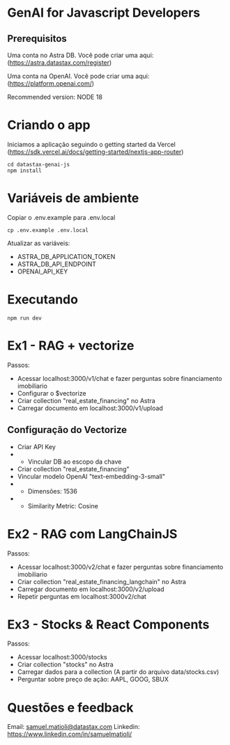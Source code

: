 # GenAI for Javascript Developers

## Prerequisitos

Uma conta no Astra DB. Você pode criar uma aqui: (https://astra.datastax.com/register)

Uma conta na OpenAI. Você pode criar uma aqui: (https://platform.openai.com/)

Recommended version: NODE 18

# Criando o app

Iniciamos a aplicação seguindo o getting started da Vercel (https://sdk.vercel.ai/docs/getting-started/nextjs-app-router)

```
cd datastax-genai-js
npm install 
```

# Variáveis de ambiente

Copiar o .env.example para .env.local

```
cp .env.example .env.local
```

Atualizar as variáveis:

- ASTRA_DB_APPLICATION_TOKEN
- ASTRA_DB_API_ENDPOINT
- OPENAI_API_KEY

# Executando

```
npm run dev
```

# Ex1 - RAG + vectorize

Passos:

- Acessar localhost:3000/v1/chat e fazer perguntas sobre financiamento imobiliario
- Configurar o $vectorize
- Criar collection "real_estate_financing" no Astra
- Carregar documento em localhost:3000/v1/upload

## Configuração do Vectorize

- Criar API Key
- - Vincular DB ao escopo da chave
- Criar collection "real_estate_financing"
- Vincular modelo OpenAI "text-embedding-3-small"
- - Dimensões: 1536
- - Similarity Metric: Cosine

# Ex2 - RAG com LangChainJS

Passos:

- Acessar localhost:3000/v2/chat e fazer perguntas sobre financiamento imobiliario
- Criar collection "real_estate_financing_langchain" no Astra
- Carregar documento em localhost:3000/v2/upload
- Repetir perguntas em localhost:3000v2/chat


# Ex3 - Stocks & React Components

Passos:

- Acessar localhost:3000/stocks
- Criar collection "stocks" no Astra
- Carregar dados para a collection (A partir do arquivo data/stocks.csv)
- Perguntar sobre preço de ação: AAPL, GOOG, SBUX


# Questões e feedback

Email: samuel.matioli@datastax.com
Linkedin: https://www.linkedin.com/in/samuelmatioli/

